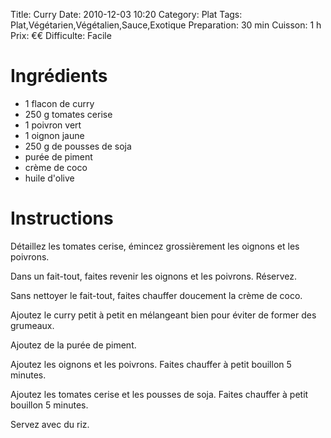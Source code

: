 Title: Curry
Date: 2010-12-03 10:20
Category: Plat
Tags: Plat,Végétarien,Végétalien,Sauce,Exotique
Preparation: 30 min
Cuisson: 1 h
Prix: €€
Difficulte: Facile

# Ingrédients

- 1 flacon de curry
- 250 g tomates cerise
- 1 poivron vert
- 1 oignon jaune
- 250 g de pousses de soja
- purée de piment
- crème de coco
- huile d'olive

# Instructions

Détaillez les tomates cerise, émincez grossièrement les oignons et les poivrons.

Dans un fait-tout, faites revenir les oignons et les poivrons. Réservez.

Sans nettoyer le fait-tout, faites chauffer doucement la crème de coco.

Ajoutez le curry petit à petit en mélangeant bien pour éviter de former des grumeaux.

Ajoutez de la purée de piment.

Ajoutez les oignons et les poivrons. Faites chauffer à petit bouillon 5 minutes.

Ajoutez les tomates cerise et les pousses de soja. Faites chauffer à petit bouillon 5 minutes.

Servez avec du riz.
